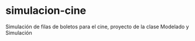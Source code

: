 # simulacion-cine
Simulación de filas de boletos para el cine, proyecto de la clase Modelado y Simulación
